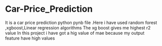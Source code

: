 # Car-Price_Prediction
It is a car price prediction python pynb file .Here i have used random forest ,xgboost,Linear regression algorithms 
The xg boost gives me highest r2 value 
In this project i have got a hig value of mae because  my output feature have high values
